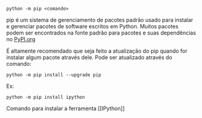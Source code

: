 `python -m pip <comando>`

pip é um sistema de gerenciamento de pacotes padrão usado para instalar e gerenciar pacotes de software escritos em Python. Muitos pacotes podem ser encontrados na fonte padrão para pacotes e suas dependências no [PyPI.org](https://pypi.org/) 

É altamente recomendado que seja feito a atualização do pip quando for instalar algum pacote através dele. Pode ser atualizado através do comando:

```shell
python -m pip install --upgrade pip
```

Ex:
```shell
python -m pip install ipython
```
   Comando para instalar a ferramenta [[IPython]]
 